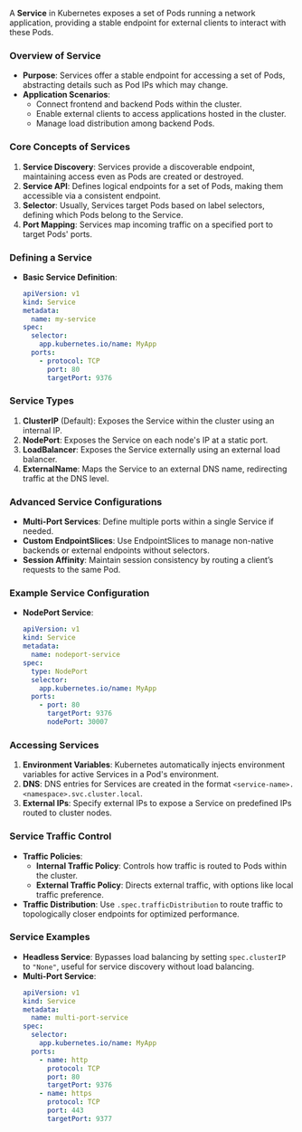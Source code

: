 
A **Service** in Kubernetes exposes a set of Pods running a network application, providing a stable endpoint for external clients to interact with these Pods.

### Overview of Service

- **Purpose**: Services offer a stable endpoint for accessing a set of Pods, abstracting details such as Pod IPs which may change.
- **Application Scenarios**:
  - Connect frontend and backend Pods within the cluster.
  - Enable external clients to access applications hosted in the cluster.
  - Manage load distribution among backend Pods.

### Core Concepts of Services

1. **Service Discovery**: Services provide a discoverable endpoint, maintaining access even as Pods are created or destroyed.
2. **Service API**: Defines logical endpoints for a set of Pods, making them accessible via a consistent endpoint.
3. **Selector**: Usually, Services target Pods based on label selectors, defining which Pods belong to the Service.
4. **Port Mapping**: Services map incoming traffic on a specified port to target Pods' ports.

### Defining a Service

- **Basic Service Definition**:
  ```yaml
  apiVersion: v1
  kind: Service
  metadata:
    name: my-service
  spec:
    selector:
      app.kubernetes.io/name: MyApp
    ports:
      - protocol: TCP
        port: 80
        targetPort: 9376
  ```

### Service Types

1. **ClusterIP** (Default): Exposes the Service within the cluster using an internal IP.
2. **NodePort**: Exposes the Service on each node's IP at a static port.
3. **LoadBalancer**: Exposes the Service externally using an external load balancer.
4. **ExternalName**: Maps the Service to an external DNS name, redirecting traffic at the DNS level.

### Advanced Service Configurations

- **Multi-Port Services**: Define multiple ports within a single Service if needed.
- **Custom EndpointSlices**: Use EndpointSlices to manage non-native backends or external endpoints without selectors.
- **Session Affinity**: Maintain session consistency by routing a client’s requests to the same Pod.

### Example Service Configuration

- **NodePort Service**:
  ```yaml
  apiVersion: v1
  kind: Service
  metadata:
    name: nodeport-service
  spec:
    type: NodePort
    selector:
      app.kubernetes.io/name: MyApp
    ports:
      - port: 80
        targetPort: 9376
        nodePort: 30007
  ```

### Accessing Services

1. **Environment Variables**: Kubernetes automatically injects environment variables for active Services in a Pod's environment.
2. **DNS**: DNS entries for Services are created in the format `<service-name>.<namespace>.svc.cluster.local`.
3. **External IPs**: Specify external IPs to expose a Service on predefined IPs routed to cluster nodes.

### Service Traffic Control

- **Traffic Policies**:
  - **Internal Traffic Policy**: Controls how traffic is routed to Pods within the cluster.
  - **External Traffic Policy**: Directs external traffic, with options like local traffic preference.
- **Traffic Distribution**: Use `.spec.trafficDistribution` to route traffic to topologically closer endpoints for optimized performance.

### Service Examples

- **Headless Service**: Bypasses load balancing by setting `spec.clusterIP` to `"None"`, useful for service discovery without load balancing.
- **Multi-Port Service**:
  ```yaml
  apiVersion: v1
  kind: Service
  metadata:
    name: multi-port-service
  spec:
    selector:
      app.kubernetes.io/name: MyApp
    ports:
      - name: http
        protocol: TCP
        port: 80
        targetPort: 9376
      - name: https
        protocol: TCP
        port: 443
        targetPort: 9377
  ```
